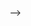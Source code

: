 <!-- # 간단정리
### 함수
- 내장함수
  - min() 제일 작은 값 찾음 [제일 작은 수 제거하기.py]
  - max() 가장큰 값 찾아줌
  - sum() 값을 더해줌(디폴트 값 : 0 | ex : sum(list_a,1))
  - reversed() 딕셔너리 지원 X, ex : list_a = list(reversed(a)) [자연수 뒤집어 배열로 만들기.py]
  - join() 문자열로 만들어줌, ex : " ".join(list_a)
- list()
   - remove() 값 삭제 [제일 작은 수 제거하기.py]
   - append() 리스트에 값추가 [자연수 뒤집어 배열로 만들기.py]
   - reversed() 값을 뒤집는 함수, 값을 반환하지 않고 변환한다. [자연수 뒤집어 배열로 만들기.py]
### 모듈
- datetime
   - date
   - datetime.date 객체는 년,월,일을 인수로 전달하여 생성 가능
   - today() 오늘 날짜 구함 ex : today=date.today() # 앞에있는 today는 변수
   - year 년을 구함 : toay.year
   - month 월을 구함 ex : toay.month
   - day 일을 구함 ex : toay.day
   - weekday() 요일을 구함,월요일부터 0으로 반환 ex : toay.weekday()
   - repalce() 객체의 년,월,일을 바꿈 ex : date1.replace(day=31)
     
 <!--  - time
   - datetime
   https://windybay.net/post/20/ 참고하기 -->
 -->
